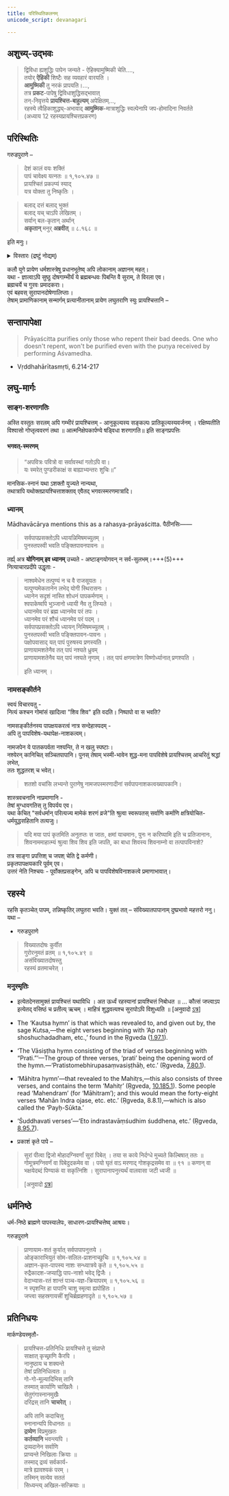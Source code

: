 ```yaml
---
title: परिस्थितिकलनम्
unicode_script: devanagari

---
```


## अशुच्य्-उद्भवः

> द्विविधा ह्यशुद्धिः पापेन जन्यते - ऐहिक्यामुष्मिकी चेति....,  
तयोर् **ऐहिकी** शिष्टैः सह व्यवहारं वारयति ।  
**आमुष्मिकी** तु नरकं प्रापयति।...,  
तत्र **प्रकट**-पापेषु द्विविधाशुद्धिसद्भावात्  
तन्-निवृत्तये **प्रायश्चित्त-बाहुल्यम्** अपेक्षितम्...,  
रहस्ये त्वैहिकाशुद्ध्य्-अभावाद् **आमुष्मिक**-मात्राशुद्धिः स्वल्पेनापि जप-होमादिना निवर्तते  
> (अध्याय 12 रहस्यप्रायश्चित्तप्रकरण)

## परिस्थितिः

गरुडपुराणे –

> देशं कालं वयः शक्तिं  
> पापं चावेक्ष्य यत्नतः ॥ १,१०५.४७ ॥  
> प्रायश्चितं प्रकल्प्यं स्याद्  
> यत्र योक्ता तु निष्कृतिः ।

> बलाद् दत्तं बलाद् भुक्तं  
बलाद् यच् चाऽपि लेखितम् ।  
सर्वान् बल-कृतान् अर्थान्  
**अकृतान्** मनुर् **अब्रवीत्**  ॥ ८.१६८ ॥

इति मनुः।

<details><summary>विस्तारः (द्रष्टुं नोद्यम्)</summary>

Purī Śaṅkarācārya ji narrates an incident where Śrī Karapātrī Svāmī met Bengali Brahmins who had been forced to eat beef, etc. He quoted the following verse & told them that they weren't polluted.

> बलाद् दत्तं बलाद् भुक्तं... (मनुस्मृति ८.१६८)

Prāyaścitta of shaving the head, bathing in Gaṅgā and chanting of Rāma-nāma was given to them only to free them from guilt.
</details>


कलौ युगे प्रायेण धर्मशास्त्रेषु प्रधानभूतेष्व् अपि लोकानाम् अज्ञानम् महत्।  
यथा - ज्ञात्वाऽपि सुष्ठु दोषगाम्भीर्यं ये ब्रह्मबन्धवः पिबन्ति वै सुराम्, ते विरला एव।  
ब्रह्मचर्ये च गुरवः प्रमादकराः।  
एवं बहवस् सुरापानदोषेणालिप्ताः।  
तेषाम् प्रामाणिकानाम् सन्मार्गम् प्रत्यानीतानाम् प्रायेण लघुतराणि स्युः प्रायश्चित्तानि –



## सन्तापापेक्षा
> Prāyaścitta purifies only those who repent their bad deeds. One who doesn't repent, won't be purified even with the puṇya received by performing Aśvamedha.
- Vṛddhahārītasmṛti, 6.214-217

## लघु-मार्गः
### साङ्ग-शरणागतिः
अस्ति वस्तुतः सरलम् अपि गम्भीरं प्रायश्चित्तम् - 
आनुकूल्यस्य सङ्कल्पः प्रातिकूल्यस्यवर्जनम् । रक्षिष्यतीति विश्वासो गोप्तृत्ववरणं तथा ॥ आत्मनिक्षेपकार्पण्ये षड्विधा शरणागति॥
इति साङ्गप्रपत्तिः

#### भगवत्-स्मरणम्
> “अपवित्रः पवित्रो वा सर्वावस्थां गतोऽपि वा।  
यः स्मरेत् पुण्डरीकाक्षं स बाह्याभ्यन्तरः शुचिः॥”

मानसिक-स्नानं यथा ऽशक्तौ युज्यते नान्यथा,  
तथात्रापि यथोक्तप्रायश्चित्ताशक्ताव् एवैतद् भगवत्स्मरणमात्रादि।

### ध्यानम्
Mādhavācārya mentions this as a rahasya-prāyaścitta.  पैठीनसिः——

> सर्वपापप्रसक्तोऽपि ध्यायन्निमिषमच्युतम् ।  
> पुनस्तपस्वी भवति पङ्क्तिपावनपावनः ॥

तर्ह्य् अत्र **योगिनाम् इव ध्यानम्** उच्यते - अष्टाङ्गयोगवन् न सर्व-सुलभम्।+++(5)+++  
नित्याचारप्रदीपे उद्धृताः -

> नाश्वमेधेन तत्पुण्यं न च वै राजसूयतः ।  
यत्पुण्यमेकतानेन लभेद् योगी स्थिरासनः ।  
ध्यानेन सदृशं नास्ति शोधनं पापकर्मणाम् ।  
श्वपाकेष्वपि भुञ्जानो ध्यायी नैव तु लिप्यते ।  
धयानमेव परं ब्रह्म ध्यानमेव परं तपः ।  
ध्यानमेव परं शौचं ध्यानमेव परं पदम् ।  
सर्वपापप्रसक्तोऽपि ध्यायन् निमिषमच्युतम् ।  
पुनस्तपस्वी भवति पङ्क्तिपावन-पावनः ।  
पक्षोपवासाद् यत् पापं पुरुषस्य प्रणस्यति ।  
प्राणायामशतेनैव तत् पापं नश्यते ध्रुवम्  
प्राणायामशतेनैव यत् पापं नश्यते नृणाम् ।
तत् पापं क्षणमात्रेण विष्णोर्ध्यानात् प्रणश्यति । 
> 
> इति ध्यानम् ।




### नामसङ्कीर्तने
स्वयं विचारयतु -  
नित्यं कश्चन गोमांसं खादित्वा "शिव शिव" इति वदति। निष्पापो वा स भवति?

नामसङ्कीर्तनस्य पापक्षयकरत्वं नात्र सन्देहास्पदम् -  
अपि तु पापविशेष-यथापेक्ष-नाशकत्वम्।

नामजपेन ये पातकपर्वता नश्यन्ति, ते न खलु स्पष्टाः।  
नश्येरन् कानिचित् सञ्चितपापानि। 
पुनस् तेषाम् भस्मी-भावेन शुद्ध-मना 
पापविशेषे प्रायश्चित्तम् आचरितुं श्रद्धां लभेत,  
ततः शुद्धतरश् च भवेत्। 

> शतशो वचांसि लभ्यन्ते पुराणेषु नामजपस्मरणादीनां सर्वपापनाशकत्वख्यापकानि।

शास्त्रवचनानि नाप्रमाणानि -  
तेषां मुग्धावगतिस् तु विपर्यय एव।  
यथा केचित् "सर्वधर्मान् परित्यज्य मामेकं शरणं व्रजे"ति श्रुत्वा स्वरूपतस् सर्वाणि कर्माणि क्षत्रियोचित-धर्मयुद्धसहितानि तत्यजुः।

> यदि मया पापं कृतमिति अनुतप्तः स जातः, क्षमां याचमानः, पुनः न करिष्यामि इति च प्रतिजानानः, शिवनाममाहात्म्यं श्रुत्वा शिव शिव इति जपति, का बाधा शिवस्य शिवनाम्नो वा तत्पापविनाशे?

तत्र साङ्गा प्रपत्तिश् च जपश् चेति द्वे कर्मणी।  
प्रकृतपापक्षयकारि पूर्वम् एव।  
उत्तरं नेति निश्चयः - पूर्वोक्तप्रसङ्गेन, अपि च पापविशेषविनाशकत्वे प्रमाणाभावात्।

## रहस्ये
रहसि कृतञ्चेत् पापम्, तन्निष्कृतिर् लघुतरा भवति। युक्तं  तत् – संविख्यातपापानाम् दुष्प्रभावो महत्तरो ननु। यथा –

- गरुडपुराणे

> विख्यातदोषः कुर्वीत  
गुरोरनुमतं व्रतम् ॥ १,१०५.४९ ॥  
असंविख्यातदोषस्तु  
रहस्यं व्रतमाचरेत् ।

### मनुस्मृतिः
- इत्येतदेनसामुक्तं प्रायश्चित्तं यथाविधि । अत ऊर्ध्वं रहस्यानां प्रायश्चित्तं निबोधत ॥ … कौत्सं जप्त्वाऽप इत्येतद् वसिष्ठं च प्रतीत्य् ऋचम् । माहित्रं शुद्धवत्यश्च सुरापोऽपि विशुध्यति ॥ \[अनुवादो [ऽत्र](https://www.wisdomlib.org/hinduism/book/manusmriti-with-the-commentary-of-medhatithi/d/doc202156.html)\]

- The ‘Kautsa hymn’ is that which was revealed to, and given out by, the sage Kutsa,—the eight verses beginning with ‘Ap naḥ shoshuchadadham, etc.,’ found in the Ṛgveda ([1.97.1](https://archive.org/stream/RgVedaWithSayanasCommentaryPart1/rv_sayanabhasya_part1#page/n629/mode/2up)).
- ‘The Vāsiṣṭha hymn consisting of the triad of verses beginning with “Prati.”’—The group of three verses, ‘prati’ being the opening word of the hymn.—‘Pratistomebhirupasaṃvasiṣṭhāḥ, etc.’ (Ṛgveda, [7.80.1](https://archive.org/stream/RgVedaWithSayanasCommentaryPart3/rv_sayanabhasya_part3#page/n547/mode/1up)).
- ‘Māhitra hymn’—that revealed to the Mahitṛs,—this also consists of three verses, and contains the term ‘Mahitṛ’ (Ṛgveda, [10.185.1](https://archive.org/stream/RgVedaWithSayanasCommentaryPart4/rv_sayanabhasya_part4#page/n987/mode/2up)). Some people read ‘Mahendram’ (for ‘Māhitram’); and this would mean the forty-eight verses ‘Mahān Indra ojase, etc. etc.’ (Ṛgveda, 8.8.1),—which is also called the ‘Payḥ-Sūkta.’
- ‘Śuddhavati verses’—‘Eto indrastavāṃśudhim śuddhena, etc.’ (Ṛgveda, [8.95.7](https://archive.org/stream/RgVedaWithSayanasCommentaryPart3/rv_sayanabhasya_part3#page/n1019/mode/2up)).

- प्रकाशं कृते पापे – 
  
> सुरां पीत्वा द्विजो मोहादग्निवर्णां सुरां पिबेत् । तया स काये निर्दग्धे मुच्यते किल्बिषात् ततः ॥ गोमूत्रमग्निवर्णं वा पिबेदुदकमेव वा । पयो घृतं वाऽ मरणाद् गोशकृद्रसमेव वा ॥ ९१ ॥ कणान् वा भक्षयेदब्दं पिण्याकं वा सकृत्निशि । सुरापानापनुत्त्यर्थं वालवासा जटी ध्वजी ॥ 
> 
> \[अनुवादो [ऽत्र](https://www.wisdomlib.org/hinduism/book/manusmriti-with-the-commentary-of-medhatithi/d/doc201968.html)\]



## धर्मनिष्ठे 
धर्म-निष्ठे ब्राह्मणे पापस्यालेपः, साधारण-प्रायश्चित्तेष्व् आश्रयः।

गरुडपुराणे

> प्राणायाम-शतं कुर्यात् सर्वपापापनुत्तये ।  
ओङ्काराभियुतं सोम-सलिल-प्राशनाच्छुचिः ॥ १,१०५.५४ ॥  
अज्ञान-कृत-पापस्य नाशः सन्ध्यात्रये कृते ॥ १,१०५.५५ ॥  
रुद्रैकादश-जप्याद्धि पाप-नाशो भवेद् द्विजैः ।  
वेदाभ्यास-रतं शान्तं पञ्च-यज्ञ-क्रियापरम् ॥ १,१०५.५६ ॥  
न स्पृशन्ति हा पापानि चाशु स्मृत्वा ह्यपोहितः ।  
जप्त्वा सहस्रगायत्त्रीं शुचिर्ब्रह्महणादृते ॥ १,१०५.५७ ॥

## प्रतिनिधयः

मार्कण्डेयस्मृतौ-

> प्रायश्चित्त-प्रतिनिधिः
प्रायश्चित्ते तु संप्राप्ते  
साक्षात् कृच्छ्राणि कैरपि ।  
नानुष्ठाय च शक्यन्ते  
तेषां प्रतिनिधित्वतः ॥  
गो-गो-मूल्यादिभिस् तानि  
तस्मात् कार्याणि चाखिलैः ।  
सेतुगंगास्नानमुखैः  
दरिद्रस् तानि **चाचरेत्** ।  
> 
> अपि तानि कदाचित्तु  
स्नानान्यपि विधानतः ॥  
**द्रव्येण** विप्रमुखतः  
**कर्तव्यानि** भवन्त्यपि ।  
द्रव्यदानेन सर्वाणि  
प्राप्यन्ते निखिलाः क्रियाः ॥  
तस्माद् द्रव्यं सर्वकार्य-  
मात्रे ह्यावश्यकं परम् ।  
तस्मिन् सत्येव सततं  
सिध्यन्त्य् अखिल-सत्क्रियाः ॥  
